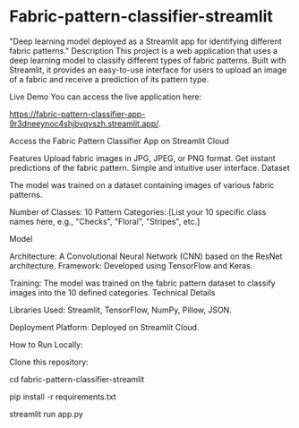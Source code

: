 # Fabric-pattern-classifier-streamlit
"Deep learning model deployed as a Streamlit app for identifying different fabric patterns."
Description
This project is a web application that uses a deep learning model to classify different types of fabric patterns. Built with Streamlit, it provides an easy-to-use interface for users to upload an image of a fabric and receive a prediction of its pattern type.

Live Demo
You can access the live application here:

https://fabric-pattern-classifier-app-9r3dneeynoc4shjbvqvszh.streamlit.app/.

Access the Fabric Pattern Classifier App on Streamlit Cloud

Features
Upload fabric images in JPG, JPEG, or PNG format.
Get instant predictions of the fabric pattern.
Simple and intuitive user interface.
Dataset

The model was trained on a dataset containing images of various fabric patterns.


Number of Classes: 10
Pattern Categories: [List your 10 specific class names here, e.g., "Checks", "Floral", "Stripes", etc.]

Model

Architecture: A Convolutional Neural Network (CNN) based on the ResNet architecture.
Framework: Developed using TensorFlow and Keras.

Training: The model was trained on the fabric pattern dataset to classify images into the 10 defined categories.
Technical Details

Libraries Used: Streamlit, TensorFlow, NumPy, Pillow, JSON.

Deployment Platform: Deployed on Streamlit Cloud.

How to Run Locally:

Clone this repository:

 cd fabric-pattern-classifier-streamlit
  
  pip install -r requirements.txt
  
  streamlit run app.py
